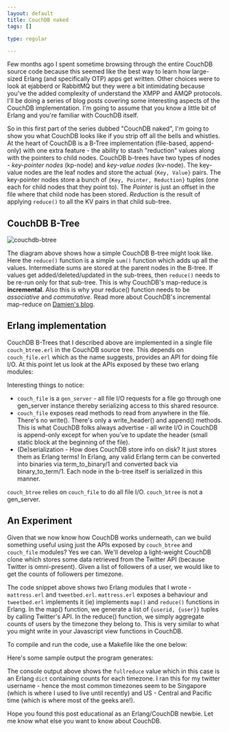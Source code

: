 ```yaml
--- 
layout: default
title: CouchDB naked
tags: []

type: regular

---
```

Few months ago I spent sometime browsing through the entire CouchDB source code because this seemed like the best way to learn how large-sized Erlang (and specifically OTP) apps get written. Other choices were to look at ejabberd or RabbitMQ but they were a bit intimidating because you've the added complexity of understand the XMPP and AMQP protocols. I'll be doing a series of blog posts covering some interesting aspects of the CouchDB implementation. I'm going to assume that you know a little bit of Erlang and you're familiar with CouchDB itself.

So in this first part of the series dubbed "CouchDB naked", I'm going to show you what CouchDB looks like if you strip off all the bells and whistles. At the heart of CouchDB is a B-Tree implementation (file-based, append-only) with one extra feature - the ability to stash "reduction" values along with the pointers to child nodes. CouchDB b-trees have two types of nodes - *key-pointer nodes* (kp-node) and *key-value nodes* (kv-node). The key-value nodes are the leaf nodes and store the actual `{Key, Value}` pairs. The key-pointer nodes store a bunch of `{Key, Pointer, Reduction}` tuples (one each for child nodes that they point to). The *Pointer* is just an offset in the file where that child node has been stored. *Reduction* is the result of applying `reduce()` to all the KV pairs in that child sub-tree.

## CouchDB B-Tree

<img src="http://img.skitch.com/20090630-ttj5fi447c2nki4ajaiaawauwn.jpg" alt="couchdb-btree"/>

The diagram above shows how a simple CouchDB B-tree might look like. Here the `reduce()` function is a simple `sum()` function which adds up all the values. Intermediate sums are stored at the parent nodes in the B-tree. If values get added/deleted/updated in the sub-trees, then `reduce()` needs to be re-run only for that sub-tree. This is why CouchDB's map-reduce is **incremental**. Also this is why your reduce() function needs to be *associative* and *commutative*. Read more about CouchDB's incremental map-reduce on [Damien's blog](http://damienkatz.net/2008/02/incremental_map.html).

## Erlang implementation

CouchDB B-Trees that I described above are implemented in a single file `couch_btree.erl` in the CouchDB source tree. This depends on `couch_file.erl` which as the name suggests, provides an API for doing file I/O. At this point let us look at the APIs exposed by these two erlang modules:

<script src="http://gist.github.com/138189.js"></script>

Interesting things to notice:

 * `couch_file` is a `gen_server` - all file I/O requests for a file go through one gen_server instance thereby serializing access to this shared resource.
 * `couch_file` exposes read methods to read from anywhere in the file. There's no write(). There's only a write_header() and append() methods. This is what CouchDB folks always advertise - all write I/O in CouchDB is append-only except for when you've to update the header (small static block at the beginning of the file).
 * (De)serialization - How does CouchDB store info on disk? It just stores them as Erlang terms! In Erlang, any valid Erlang term can be converted into binaries via term_to_binary/1 and converted back via binary_to_term/1. Each node in the b-tree itself is serialized in this manner.

<script src="http://gist.github.com/138192.js"></script>

`couch_btree` relies on `couch_file` to do all file I/O. `couch_btree` is not a gen_server.

## An Experiment

Given that we now know how CouchDB works underneath, can we build something useful using just the APIs exposed by `couch_btree` and `couch_file` modules? Yes we can. We'll develop a light-weight CouchDB clone which stores some data retrieved from the Twitter API (because Twitter is omni-present). Given a list of followers of a user, we would like to get the counts of followers per timezone.

<script src="http://gist.github.com/138194.js"></script>
<script src="http://gist.github.com/138193.js"></script>

The code snippet above shows two Erlang modules that I wrote - `mattress.erl` and `tweetbed.erl`. `mattress.erl` exposes a behaviour and `tweetbed.erl` implements it (ie) implements `map()` and `reduce()` functions in Erlang. In the map() function, we generate a list of `{userid, {user}}` tuples by calling Twitter's API. In the reduce() function, we simply aggregate counts of users by the timezone they belong to. This is very similar to what you might write in your Javascript view functions in CouchDB.

To compile and run the code, use a Makefile like the one below:

<script src="http://gist.github.com/138184.js"></script>

Here's some sample output the program generates:

<script src="http://gist.github.com/138182.js"></script>

The console output above shows the `fullreduce` value which in this case is an Erlang `dict` containing counts for each timezone. I ran this for my twitter username - hence  the most common timezones seem to be Singapore (which is where I used to live until recently) and US - Central and Pacific time (which is where most of the geeks are!).

Hope you found this post educational as an Erlang/CouchDB newbie. Let me know what else you want to know about CouchDB.
